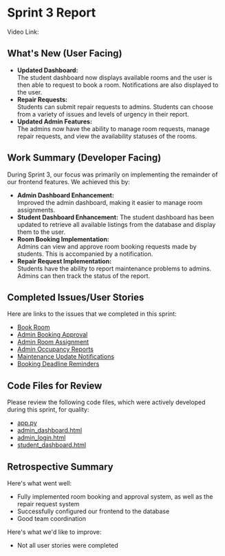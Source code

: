 # Sprint 3 Report 
Video Link:
## What's New (User Facing)
* **Updated Dashboard:**  
  The student dashboard now displays available rooms and the user is then able to request to book a room. Notifications are also displayed to the user.
* **Repair Requests:**  
  Students can submit repair requests to admins. Students can choose from a variety of issues and levels of urgency in their report.
* **Updated Admin Features:**  
  The admins now have the ability to manage room requests, manage repair requests, and view the availability statuses of the rooms.

## Work Summary (Developer Facing)
During Sprint 3, our focus was primarily on implementing the remainder of our frontend features. We achieved this by:
* **Admin Dashboard Enhancement:**  
  Improved the admin dashboard, making it easier to manage room assignments.
* **Student Dashboard Enhancement:**
  The student dashboard has been updated to retrieve all available listings from the database and display them to the user.
* **Room Booking Implementation:**  
  Admins can view and approve room booking requests made by students. This is accompanied by a notification.
* **Repair Request Implementation:**  
  Students have the ability to report maintenance problems to admins. Admins can then track the status of the report.
  

## Completed Issues/User Stories
Here are links to the issues that we completed in this sprint:

 * [Book Room](https://github.com/users/admsht/projects/2/views/1?pane=issue&itemId=100374707&issue=admsht%7Ccs451-team-project%7C5)
 * [Admin Booking Approval](https://github.com/users/admsht/projects/2/views/1?pane=issue&itemId=100374713&issue=admsht%7Ccs451-team-project%7C11)
 * [Admin Room Assignment](https://github.com/users/admsht/projects/2/views/1?pane=issue&itemId=100374712&issue=admsht%7Ccs451-team-project%7C10)
 * [Admin Occupancy Reports](https://github.com/users/admsht/projects/2/views/1?pane=issue&itemId=100374714&issue=admsht%7Ccs451-team-project%7C12)
 * [Maintenance Update Notifications](https://github.com/users/admsht/projects/2/views/1?pane=issue&itemId=100374711&issue=admsht%7Ccs451-team-project%7C9)
 * [Booking Deadline Reminders](https://github.com/users/admsht/projects/2/views/1?pane=issue&itemId=100374710&issue=admsht%7Ccs451-team-project%7C8)


## Code Files for Review
Please review the following code files, which were actively developed during this sprint, for quality:
 * [app.py](https://github.com/admsht/cs451-team-project/blob/main/Project/app.py)
 * [admin_dashboard.html](https://github.com/admsht/cs451-team-project/blob/main/Project/templates/admin_dashboard.html)
 * [admin_login.html](https://github.com/admsht/cs451-team-project/blob/main/Project/templates/admin_login.html)
 * [student_dashboard.html](https://github.com/admsht/cs451-team-project/blob/main/Project/templates/student_dashboard.html)
 
## Retrospective Summary
Here's what went well:
  * Fully implemented room booking and approval system, as well as the repair request system
  * Successfully configured our frontend to the database
  * Good team coordination

Here's what we'd like to improve:
  * Not all user stories were completed
